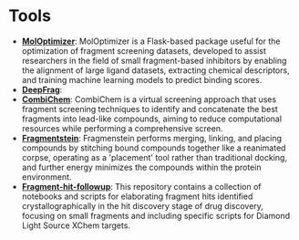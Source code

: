 # Tools

- **[MolOptimizer](https://github.com/csbarak/MolOpt_Students_2023)**: MolOptimizer is a Flask-based package useful for the optimization of fragment screening datasets, developed to assist researchers in the field of small fragment-based inhibitors by enabling the alignment of large ligand datasets, extracting chemical descriptors, and training machine learning models to predict binding scores.
- **[DeepFrag](http://durrantlab.com/deepfragmodel)**:
- **[CombiChem](https://github.com/karanicolaslab/combichem)**: CombiChem is a virtual screening approach that uses fragment screening techniques to identify and concatenate the best fragments into lead-like compounds, aiming to reduce computational resources while performing a comprehensive screen.
- **[Fragmentstein](https://github.com/matteoferla/Fragmenstein)**: Fragmenstein performs merging, linking, and placing compounds by stitching bound compounds together like a reanimated corpse, operating as a 'placement' tool rather than traditional docking, and further energy minimizes the compounds within the protein environment.
- **[Fragment-hit-followup](https://github.com/matteoferla/Fragment-hit-follow-up-chemistry)**: This repository contains a collection of notebooks and scripts for elaborating fragment hits identified crystallographically in the hit discovery stage of drug discovery, focusing on small fragments and including specific scripts for Diamond Light Source XChem targets.
